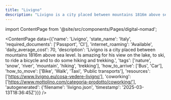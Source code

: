 ```yaml
---
title: "Livigno"
description: "Livigno is a city placed between mountains 1816m above sea level. Is amazing for his view on the lake, to ski, to ride a bicycle and to do some hiking and trekking."
---
```

import ContentPage from '@site/src/components/Pages/digital-nomad';

<ContentPage
    data={{'name': 'Livigno', 'state_name': 'Italy', 'required_documents': ['Passport', 'CI'], 'internet_roaming': 'Available', 'daily_average_cost': 70, 'description': 'Livigno is a city placed between mountains 1816m above sea level. Is amazing for his view on the lake, to ski, to ride a bicycle and to do some hiking and trekking.', 'tags': ['nature', 'snow', 'river', 'mountain', 'hiking', 'trekking'], 'how_to_arrive': ['Bus', 'Car'], 'how_to_move': ['Bike', 'Walk', 'Taxi', 'Public transports'], 'resources': ['https://www.livigno.eu/cosa-vedere-livigno'], 'coworking': ['https://www.mottolino.com/categoria-prodotto/coworking/'], 'autogenerated': {'filename': 'livigno.json', 'timestamp': '2025-03-13T18:36:45Z'}}}
/>
